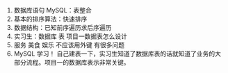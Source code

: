 1. 数据库语句 MySQL：表整合
2. 基本的排序算法：快速排序
3. 数据结构：已知前序遍历求后序遍历
4. 实习生：数据库 表  项目一数据表怎么设计
5. 服务 美食 娱乐  不应该用外键 有很多问题
6. MySQL 学习！ 自己建表一下，实习生知道了数据库表的话就知道了业务的大部分流程。项目一的数据库表示非常关键。